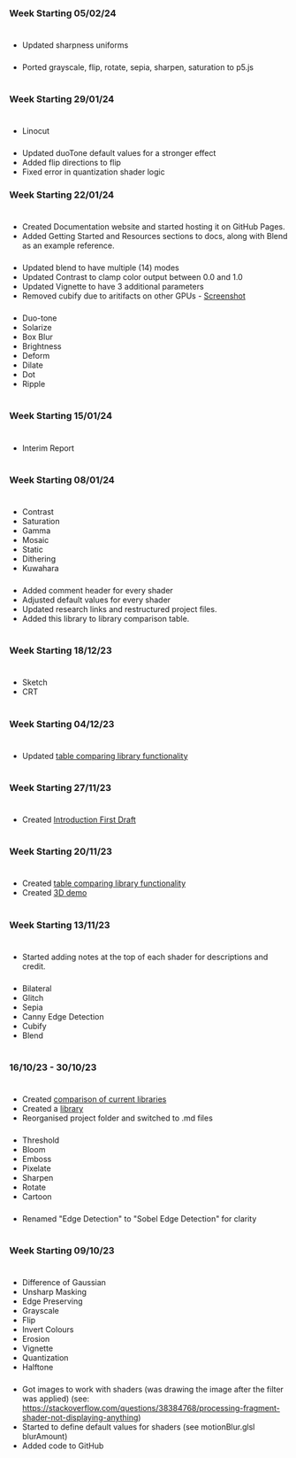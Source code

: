### Week Starting 05/02/24
#
- Updated sharpness uniforms

###

- Ported grayscale, flip, rotate, sepia, sharpen, saturation to p5.js

#

### Week Starting 29/01/24
#
- Linocut

###

- Updated duoTone default values for a stronger effect
- Added flip directions to flip
- Fixed error in quantization shader logic

### Week Starting 22/01/24
#
- Created Documentation website and started hosting it on GitHub Pages.
- Added Getting Started and Resources sections to docs, along with Blend as an example reference.

###

- Updated blend to have multiple (14) modes
- Updated Contrast to clamp color output between 0.0 and 1.0
- Updated Vignette to have 3 additional parameters
- Removed cubify due to aritifacts on other GPUs - [Screenshot](https://github.com/prontopablo/FIP/blob/main/notes/Progress%20Screenshots/cubifyPrecision.png)

###
- Duo-tone
- Solarize
- Box Blur
- Brightness
- Deform
- Dilate
- Dot
- Ripple 

#

### Week Starting 15/01/24
#
- Interim Report

#

### Week Starting 08/01/24
#
- Contrast
- Saturation
- Gamma
- Mosaic
- Static
- Dithering
- Kuwahara
###
- Added comment header for every shader
- Adjusted default values for every shader
- Updated research links and restructured project files.
- Added this library to library comparison table.
#

### Week Starting 18/12/23
#
- Sketch
- CRT

#

### Week Starting 04/12/23
#
- Updated [table comparing library functionality](FunctionComparisonTable.jpg)

#
### Week Starting 27/11/23
#
- Created [Introduction First Draft](Introduction%20First%20Draft.md)

#
### Week Starting 20/11/23
#
- Created [table comparing library functionality](FunctionComparisonTable.jpg)
- Created [3D demo](https://www.youtube.com/watch?v=PWXdbIyUZIo) 
#
### Week Starting 13/11/23
#
- Started adding notes at the top of each shader for descriptions and credit.
###
- Bilateral
- Glitch
- Sepia
- Canny Edge Detection
- Cubify
- Blend
#

### 16/10/23 - 30/10/23
#
- Created [comparison of current libraries](Comparison%20of%20Image%20Processing%20Libraries.md)
- Created a [library](Library%20Notes.md)
- Reorganised project folder and switched to .md files
###
- Threshold
- Bloom
- Emboss
- Pixelate 
- Sharpen
- Rotate
- Cartoon
 ###
- Renamed "Edge Detection" to "Sobel Edge Detection" for clarity
#
### Week Starting 09/10/23
#  
-  Difference of Gaussian
-  Unsharp Masking
-  Edge Preserving
-  Grayscale
-  Flip
-  Invert Colours
-  Erosion
-  Vignette
-  Quantization
-  Halftone
###
- Got images to work with shaders (was drawing the image after the filter was applied) (see: https://stackoverflow.com/questions/38384768/processing-fragment-shader-not-displaying-anything)
- Started to define default values for shaders (see motionBlur.glsl blurAmount)
- Added code to GitHub
